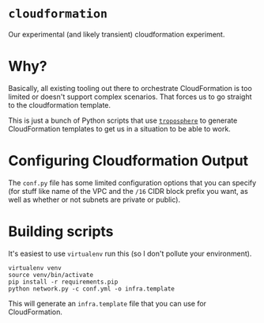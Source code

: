 # `cloudformation`
Our experimental (and likely transient) cloudformation experiment.

# Why?

Basically, all existing tooling out there to orchestrate CloudFormation is too limited or doesn't support complex scenarios. That forces us to go straight to the cloudformation template.

This is just a bunch of Python scripts that use [`troposphere`](https://github.com/cloudtools/troposphere) to generate CloudFormation templates to get us in a situation to be able to work.

# Configuring Cloudformation Output

The `conf.py` file has some limited configuration options that you can specify (for stuff like name of the VPC and the `/16` CIDR block prefix you want, as well as whether or not subnets are private or public).

# Building scripts

It's easiest to use `virtualenv` run this (so I don't pollute your environment).

    virtualenv venv
    source venv/bin/activate
    pip install -r requirements.pip
    python network.py -c conf.yml -o infra.template

This will generate an `infra.template` file that you can use for CloudFormation.
